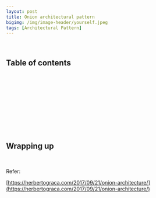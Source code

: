 ```yaml
---
layout: post
title: Onion architectural pattern
bigimg: /img/image-header/yourself.jpeg
tags: [Architectural Pattern]
---
```





<br>

## Table of contents





<br>

## 






<br>

## 






<br>

## 





<br>

## Wrapping up




<br>

Refer:

[https://herbertograca.com/2017/09/21/onion-architecture/](https://herbertograca.com/2017/09/21/onion-architecture/)
